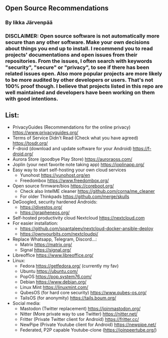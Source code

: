 ## Open Source Recommendations
### By Iikka Järvenpää
### DISCLAIMER: Open source software is not automatically more secure than any other software. Make your own decisions about things you end up to install. I recommend you to read projects' documentations and open issues from their repositories. From the issues, I often search with keywords "security", "secure" or "privacy", to see if there has been related issues open. Also more popular projects are more likely to be more audited by other developers or users. That's not 100% proof though. I believe that projects listed in this repo are well maintained and developers have been working on them with good intentions. 

## List:

- PrivacyGuides (Recommendations for the online privacy) https://www.privacyguides.org/ 
- Terms of Service Didn't Read (Check what you have agreed) https://tosdr.org/
- F-droid (download and update software for your Android) https://f-droid.org/
- Aurora Store (goodbye Play Store) https://auroraoss.com/
- Joplin (your next favorite note taking app) https://joplinapp.org/
- Easy way to start self-hosting your own cloud services
  - Yunohost https://yunohost.org/en
  - Freedombox https://www.freedombox.org/
- Open source firmware/bios https://coreboot.org/
  - Check also IntelME cleaner https://github.com/corna/me_cleaner
  - For older Thinkpads https://github.com/merge/skulls
- DeGoogled, security hardened Androids:
  -  https://divestos.org/
  -  https://grapheneos.org/
-  Self-hosted productivity cloud Nextcloud https://nextcloud.com
  - For easier installation: 
    - https://github.com/spantaleev/nextcloud-docker-ansible-deploy
    - https://ownyourbits.com/nextcloudpi/
- Replace Whatsapp, Telegram, Discord...:
  -  Matrix https://matrix.org/
  -  Signal https://signal.org/
-  Libreoffice https://www.libreoffice.org/
- Linux:
  - Fedora https://getfedora.org/ (currently my fav) 
  - Ubuntu https://ubuntu.com/
  - PopOS https://pop.system76.com/
  - Debian https://www.debian.org/
  - Linux Mint https://linuxmint.com/
  - QubesOS (for hard core security) https://www.qubes-os.org/ 
  - TailsOS (for anonymity) https://tails.boum.org/
- Social media:
  -  Mastodon (Twitter replacement) https://joinmastodon.org/
  -  Nitter (More private way to use Twitter) https://nitter.net/
  -  Fritter (Private Twitter client for Android) https://fritter.cc/
  -  NewPipe (Private Youtube client for Android) https://newpipe.net/
  -  Federated, P2P capable Youtube-clone (https://joinpeertube.org/)
